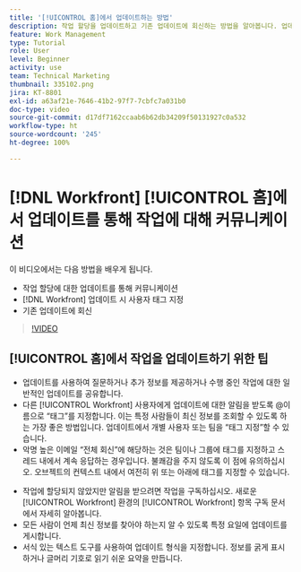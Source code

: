 ```yaml
---
title: '[!UICONTROL 홈]에서 업데이트하는 방법'
description: 작업 할당을 업데이트하고 기존 업데이트에 회신하는 방법을 알아봅니다. 업데이트에 태그를 지정하여 [!DNL Workfront] 사용자에게 커뮤니케이션에 대한 알림을 보냅니다.
feature: Work Management
type: Tutorial
role: User
level: Beginner
activity: use
team: Technical Marketing
thumbnail: 335102.png
jira: KT-8801
exl-id: a63af21e-7646-41b2-97f7-7cbfc7a031b0
doc-type: video
source-git-commit: d17df7162ccaab6b62db34209f50131927c0a532
workflow-type: ht
source-wordcount: '245'
ht-degree: 100%

---
```


# [!DNL Workfront] [!UICONTROL 홈]에서 업데이트를 통해 작업에 대해 커뮤니케이션

이 비디오에서는 다음 방법을 배우게 됩니다.

* 작업 할당에 대한 업데이트를 통해 커뮤니케이션
* [!DNL Workfront] 업데이트 시 사용자 태그 지정
* 기존 업데이트에 회신

>[!VIDEO](https://video.tv.adobe.com/v/335102/?quality=12&learn=on&enablevpops)

## [!UICONTROL 홈]에서 작업을 업데이트하기 위한 팁

* 업데이트를 사용하여 질문하거나 추가 정보를 제공하거나 수행 중인 작업에 대한 일반적인 업데이트를 공유합니다.
* 다른 [!UICONTROL Workfront] 사용자에게 업데이트에 대한 알림을 받도록 @이름으로 “태그”를 지정합니다. 이는 특정 사람들이 최신 정보를 조회할 수 있도록 하는 가장 좋은 방법입니다. 업데이트에서 개별 사용자 또는 팀을 “태그 지정”할 수 있습니다.
* 악명 높은 이메일 “전체 회신”에 해당하는 것은 팀이나 그룹에 태그를 지정하고 스레드 내에서 계속 응답하는 경우입니다. 불쾌감을 주지 않도록 이 점에 유의하십시오. 오브젝트의 컨텍스트 내에서 여전히 위 또는 아래에 태그를 지정할 수 있습니다.

<!---
paragraph below needs a hyperlink to an article
--->

* 작업에 할당되지 않았지만 알림을 받으려면 작업을 구독하십시오. 새로운 [!UICONTROL Workfront] 환경의 [!UICONTROL Workfront] 항목 구독 문서에서 자세히 알아봅니다.
* 모든 사람이 언제 최신 정보를 찾아야 하는지 알 수 있도록 특정 요일에 업데이트를 게시합니다.
* 서식 있는 텍스트 도구를 사용하여 업데이트 형식을 지정합니다. 정보를 굵게 표시하거나 글머리 기호로 읽기 쉬운 요약을 만듭니다.

<!---
learn more URLs
--->
